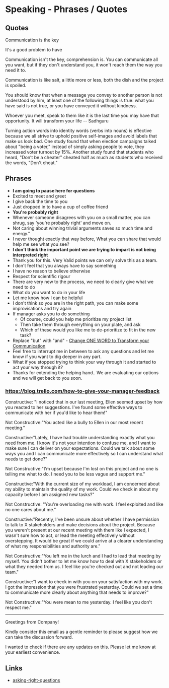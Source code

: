 # Speaking - Phrases / Quotes

## Quotes

Communication is the key

It's a good problem to have

Communication isn't the key, comprehension is. You can communicate all you want, but if they don't understand you, it won't reach them the way you need it to.

Communication is like salt, a little more or less, both the dish and the project is spoiled.

You should know that when a message you convey to another person is not understood by him, at least one of the following things is true: what you have said is not true, or you have conveyed it without kindness.

Whoever you meet, speak to them like it is the last time you may have that opportunity. It will transform your life -- Sadhguru

Turning action words into identity words (verbs into nouns) is effective because we all strive to uphold positive self-images and avoid labels that make us look bad. One study found that when election campaigns talked about "being a voter," instead of simply asking people to vote, they increased voter turnout by 15%. Another study found that students who heard, "Don’t be a cheater" cheated half as much as students who received the words, "Don't cheat."

## Phrases

- **I am going to pause here for questions**
- Excited to meet and greet
- I give back the time to you
- Just dropped in to have a cup of coffee friend
- **You're probably right**
- Whenever someone disagrees with you on a small matter, you can shrug, say 'you're probably right' and move on.
- Not caring about winning trivial arguments saves so much time and energy."
- I never thought exactly that way before, What you can share that would help me see what you see?
- **I don't think the important point we are trying to impart is not being interpreted right**
- Thank you for this. Very Valid points we can only solve this as a team.
- I don't feel that you always have to say something
- I have no reason to believe otherwise
- Respect for scientific rigour
- There are very new to the process, we need to clearly give what we need to do
- What do you want to do in your life
- Let me know how I can be helpful
- I don't think so you are in the right path, you can make some improvisations and try again
- If manager asks you to do something
    - Of course, could you help me prioritize my project list
    - Then take them through everything on your plate, and ask
    - Which of these would you like me to de-prioritize to fit in the new task?
- Replace "but" with "and" - [Change ONE WORD to Transform your Communication](https://www.youtube.com/shorts/tomgKAxMsq8)
- Feel free to interrupt me in between to ask any questions and let me know if you want to dig deeper in any part.
- What if you stopped trying to think your way through it and started to act your way through it?
- Thanks for extending the helping hand.. We are evaluating our options and we will get back to you soon.

### https://blog.trello.com/how-to-give-your-manager-feedback

Constructive: "I noticed that in our last meeting, Ellen seemed upset by how you reacted to her suggestions. I've found some effective ways to communicate with her if you'd like to hear them!"

Not Constructive:"You acted like a bully to Ellen in our most recent meeting."

Constructive:"Lately, I have had trouble understanding exactly what you need from me. I know it's not your intention to confuse me, and I want to make sure I can deliver on your expectations. Could we talk about some ways you and I can communicate more effectively so I can understand what needs to get done?"

Not Constructive:"I'm upset because I'm lost on this project and no one is telling me what to do. I need you to be less vague and support me."

Constructive:"With the current size of my workload, I am concerned about my ability to maintain the quality of my work. Could we check in about my capacity before I am assigned new tasks?"

Not Constructive: "You're overloading me with work. I feel exploited and like no one cares about me."

Constructive:"Recently, I've been unsure about whether I have permission to talk to X stakeholders and make decisions about the project. Because you weren't present at our recent meeting with them like I expected, I wasn't sure how to act, or lead the meeting effectively without overstepping. It would be great if we could arrive at a clearer understanding of what my responsibilities and authority are."

Not Constructive:"You left me in the lurch and I had to lead that meeting by myself. You didn't bother to let me know how to deal with X stakeholders or what they needed from us. I feel like you're checked out and not leading our team."

Constructive:"I want to check in with you on your satisfaction with my work. I got the impression that you were frustrated yesterday. Could we set a time to communicate more clearly about anything that needs to improve?"

Not Constructive:"You were mean to me yesterday. I feel like you don't respect me."

---

Greetings from Company!

Kindly consider this email as a gentle reminder to please suggest how we can take the discussion forward.

I wanted to check if there are any updates on this. Please let me know at your earliest convenience.

## Links

- [asking-right-questions](psychology/soft-skills/asking-right-questions.md)
